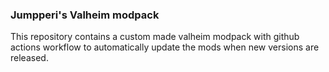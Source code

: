 ### Jumpperi's Valheim modpack

This repository contains a custom made valheim modpack with github actions workflow to automatically update the mods when new versions are released.